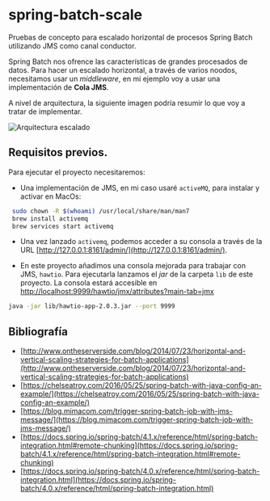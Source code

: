 # spring-batch-scale
Pruebas de concepto para escalado horizontal de procesos Spring Batch utilizando JMS como canal conductor.

Spring Batch nos ofrence las características de grandes procesados de datos. Para hacer un escalado horizontal, a través de varios noodos, necesitamos usar un _middleware_, en mi ejemplo voy a usar una implementación de **Cola JMS**.

A nivel de arquitectura, la siguiente imagen podría resumir lo que voy a tratar de implementar.

![Arquitectura escalado](http://www.ontheserverside.com/images/batch-scaling-strategies/remote-chunking.svg)

## Requisitos previos.
Para ejecutar el proyecto necesitaremos:

* Una implementación de JMS, en mi caso usaré ```activeMQ```, para instalar y activar en MacOs:

```bash
 sudo chown -R $(whoami) /usr/local/share/man/man7
 brew install activemq
 brew services start activemq
```

* Una vez lanzado ```activemq```, podemos acceder a su consola a través de la URL [http://127.0.0.1:8161/admin/](http://127.0.0.1:8161/admin/). 

* En este proyecto añadimos una consola mejorada para trabajar con JMS, ```hawtio```. Para ejecutarla lanzamos el _jar_ de la carpeta
```lib``` de este proyecto. La consola estará accesible en [http://localhost:9999/hawtio/jmx/attributes?main-tab=jmx](http://localhost:9999/hawtio/jmx/attributes?main-tab=jmx)

```bash
java -jar lib/hawtio-app-2.0.3.jar --port 9999
```

## Bibliografía
* [http://www.ontheserverside.com/blog/2014/07/23/horizontal-and-vertical-scaling-strategies-for-batch-applications](http://www.ontheserverside.com/blog/2014/07/23/horizontal-and-vertical-scaling-strategies-for-batch-applications)
* [https://chelseatroy.com/2016/05/25/spring-batch-with-java-config-an-example/](https://chelseatroy.com/2016/05/25/spring-batch-with-java-config-an-example/)
* [https://blog.mimacom.com/trigger-spring-batch-job-with-jms-message/](https://blog.mimacom.com/trigger-spring-batch-job-with-jms-message/)
* [https://docs.spring.io/spring-batch/4.1.x/reference/html/spring-batch-integration.html#remote-chunking](https://docs.spring.io/spring-batch/4.1.x/reference/html/spring-batch-integration.html#remote-chunking)
* [https://docs.spring.io/spring-batch/4.0.x/reference/html/spring-batch-integration.html](https://docs.spring.io/spring-batch/4.0.x/reference/html/spring-batch-integration.html)